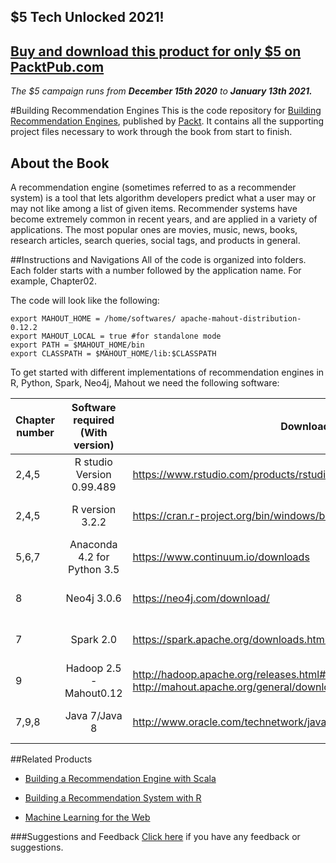 ## $5 Tech Unlocked 2021!
[Buy and download this product for only $5 on PacktPub.com](https://www.packtpub.com/)
-----
*The $5 campaign         runs from __December 15th 2020__ to __January 13th 2021.__*

#Building Recommendation Engines
This is the code repository for [Building Recommendation Engines](https://www.packtpub.com/big-data-and-business-intelligence/building-recommendation-engines?utm_source=github&utm_medium=repository&utm_campaign=9781785884856), published by [Packt](https://www.packtpub.com). It contains all the supporting project files necessary to work through the book from start to finish.
## About the Book
A recommendation engine (sometimes referred to as a recommender system) is a tool that lets algorithm developers predict what a user may or may not like among a list of given items. Recommender systems have become extremely common in recent years, and are applied in a variety of applications. The most popular ones are movies, music, news, books, research articles, search queries, social tags, and products in general.


##Instructions and Navigations
All of the code is organized into folders. Each folder starts with a number followed by the application name. For example, Chapter02.



The code will look like the following:
```
export MAHOUT_HOME = /home/softwares/ apache-mahout-distribution-0.12.2
export MAHOUT_LOCAL = true #for standalone mode
export PATH = $MAHOUT_HOME/bin
export CLASSPATH = $MAHOUT_HOME/lib:$CLASSPATH
```

To get started with different implementations of recommendation engines in R, Python,
Spark, Neo4j, Mahout we need the following software:

| Chapter number | Software required (With version) | Download links to the software | OS required |
| -------------- |:---------------------------------:| ------------------------------|------------:|
| 2,4,5     | R studio Version 0.99.489 | https://www.rstudio.com/products/rstudio/download/ | WINDOWS 7+/Centos 6 |
| 2,4,5      | R version 3.2.2     |  https://cran.r-project.org/bin/windows/base/ | WINDOWS 7+/Centos 6 |
| 5,6,7      |Anaconda 4.2 for Python 3.5   |  https://www.continuum.io/downloads | WINDOWS 7+/Centos 6 |
|8      | Neo4j 3.0.6     | https://neo4j.com/download/ | WINDOWS 7+/Centos 6 |
| 7    | Spark 2.0     |   https://spark.apache.org/downloads.html | WINDOWS 7+/Centos 6 |
|9    |Hadoop 2.5 -Mahout0.12     |  http://hadoop.apache.org/releases.html#25+August%2C+2016%3A+Release+2.7.3+available http://mahout.apache.org/general/downloads.html | WINDOWS 7+/Centos 6 |
|7,9,8     |Java 7/Java 8    |  http://www.oracle.com/technetwork/java/javase/downloads/jdk7-downloads-1880260.html | WINDOWS 7+/Centos 6 |


##Related Products
* [Building a Recommendation Engine with Scala](https://www.packtpub.com/application-development/building-recommendation-engine-scala?utm_source=github&utm_medium=repository&utm_campaign=9781785282584)

* [Building a Recommendation System with R](https://www.packtpub.com/big-data-and-business-intelligence/building-recommendation-system-r?utm_source=github&utm_medium=repository&utm_campaign=9781783554492)

* [Machine Learning for the Web](https://www.packtpub.com/big-data-and-business-intelligence/machine-learning-web?utm_source=github&utm_medium=repository&utm_campaign=9781785886607)

###Suggestions and Feedback
[Click here](https://docs.google.com/forms/d/e/1FAIpQLSe5qwunkGf6PUvzPirPDtuy1Du5Rlzew23UBp2S-P3wB-GcwQ/viewform) if you have any feedback or suggestions.
